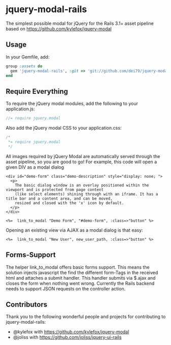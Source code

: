 jquery-modal-rails
==================

The simplest possible modal for jQuery for the Rails 3.1+ asset pipeline based on https://github.com/kylefox/jquery-modal

## Usage

In your Gemfile, add:

```ruby
group :assets do
  gem 'jquery-modal-rails', :git => 'git://github.com/dei79/jquery-modal-rails.git'
end
```

## Require Everything

To require the jQuery modal modules, add the following to your application.js:

```javascript
//= require jquery.modal
```

Also add the jQuery modal CSS to your application.css:

```css
/*
 *= require jquery.modal
 */
```

All images required by jQuery Modal are automatically served through the asset
pipeline, so you are good to go! For example, this code will open a given DIV
as a modal dialog

```rails
<div id="demo-form" class="demo-description" style="display: none; ">
  <p>
    The basic dialog window is an overlay positioned within the viewport and is protected from page content
    (like select elements) shining through with an iframe. It has a title bar and a content area, and can be moved,
    resized and closed with the 'x' icon by default.
  </p>
</div>

<%=  link_to_modal "Demo Form", "#demo-form", :class=>"button" %>
```

Opening an existing view via AJAX as a modal dialog is that easy:

```rails
<%=  link_to_modal "New User", new_user_path, :class=>"button" %>
```

## Forms-Support

The helper link_to_modal offers basic forms support. This means the solution injects javascript the find the different
form-Tags in the received html and attaches a submit handler. This handler submits via $.ajax and closes the form
when nothing went wrong. Currently the Rails backend needs to support JSON requests on the controller action.

## Contributors

Thank you to the following wonderful people and projects for contributing to jquery-modal-rails:

* @kylefox with https://github.com/kylefox/jquery-modal
* @joliss with https://github.com/joliss/jquery-ui-rails